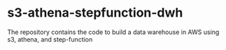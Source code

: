 # s3-athena-stepfunction-dwh
The repository contains the code to build a data warehouse in AWS using s3, athena, and step-function 
